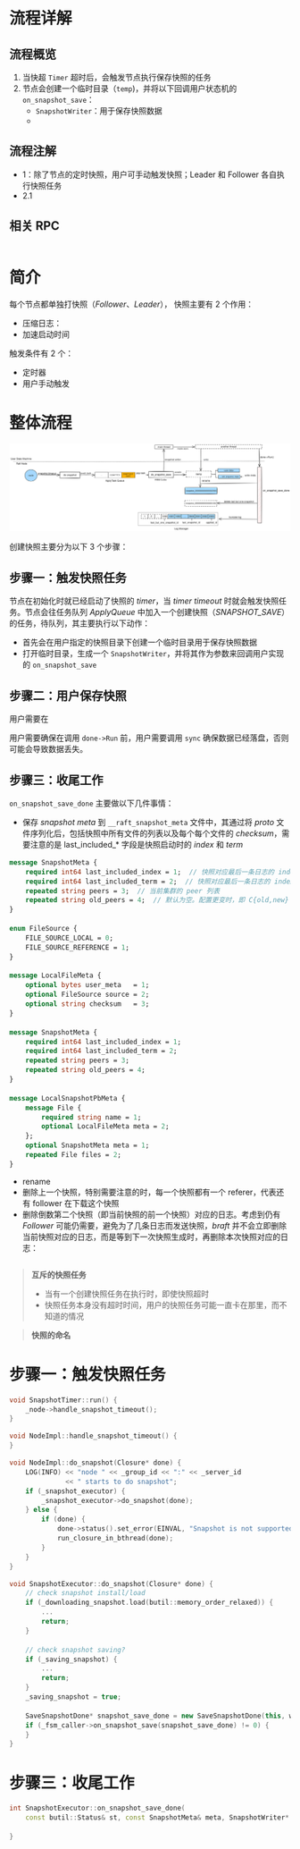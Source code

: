 
流程详解
===

流程概览
---

1. 当快超 `Timer` 超时后，会触发节点执行保存快照的任务
2. 节点会创建一个临时目录（`temp`)，并将以下回调用户状态机的 `on_snapshot_save`：
   * `SnapshotWriter`：用于保存快照数据
   *

流程注解
---

* 1：除了节点的定时快照，用户可手动触发快照；Leader 和 Follower 各自执行快照任务
* 2.1

相关 RPC
---

```cpp
```


简介
===

每个节点都单独打快照（*Follower*、*Leader*）， 快照主要有 2 个作用：

* 压缩日志：
* 加速启动时间

触发条件有 2 个：
* 定时器
* 用户手动触发

整体流程
===

![创建快照整体流程](assets/snapshot_save.svg)

创建快照主要分为以下 3 个步骤：

步骤一：触发快照任务
---

节点在初始化时就已经启动了快照的 *timer*，当 *timer timeout* 时就会触发快照任务。节点会往任务队列 *ApplyQueue* 中加入一个创建快照（*SNAPSHOT_SAVE*）的任务，待队列，其主要执行以下动作：

* 首先会在用户指定的快照目录下创建一个临时目录用于保存快照数据
* 打开临时目录，生成一个 `SnapshotWriter`，并将其作为参数来回调用户实现的 `on_snapshot_save`

步骤二：用户保存快照
---

用户需要在

用户需要确保在调用 `done->Run` 前，用户需要调用 `sync` 确保数据已经落盘，否则可能会导致数据丢失。

步骤三：收尾工作
---

`on_snapshot_save_done` 主要做以下几件事情：

* 保存 *snapshot meta* 到 `__raft_snapshot_meta` 文件中，其通过将 *proto* 文件序列化后，包括快照中所有文件的列表以及每个每个文件的 *checksum*，需要注意的是 last_included_* 字段是快照启动时的 *index* 和 *term*
```proto
message SnapshotMeta {
    required int64 last_included_index = 1;  // 快照对应最后一条日志的 index
    required int64 last_included_term = 2;  // 快照对应最后一条日志的 index
    repeated string peers = 3;  // 当前集群的 peer 列表
    repeated string old_peers = 4;  // 默认为空。配置更变时，即 C{old,new}
}

enum FileSource {
    FILE_SOURCE_LOCAL = 0;
    FILE_SOURCE_REFERENCE = 1;
}

message LocalFileMeta {
    optional bytes user_meta   = 1;
    optional FileSource source = 2;
    optional string checksum   = 3;
}

message SnapshotMeta {
    required int64 last_included_index = 1;
    required int64 last_included_term = 2;
    repeated string peers = 3;
    repeated string old_peers = 4;
}

message LocalSnapshotPbMeta {
    message File {
        required string name = 1;
        optional LocalFileMeta meta = 2;
    };
    optional SnapshotMeta meta = 1;
    repeated File files = 2;
}
```

* rename
* 删除上一个快照，特别需要注意的时，每一个快照都有一个 referer，代表还有 follower 在下载这个快照
* 删除倒数第二个快照（即当前快照的前一个快照）对应的日志。考虑到仍有 *Follower* 可能仍需要，避免为了几条日志而发送快照，*braft* 并不会立即删除当前快照对应的日志，而是等到下一次快照生成时，再删除本次快照对应的日志：

```cpp
```

> **互斥的快照任务**
>
> * 当有一个创建快照任务在执行时，即使快照超时
> * 快照任务本身没有超时时间，用户的快照任务可能一直卡在那里，而不知道的情况
>

> **快照的命名**
>

步骤一：触发快照任务
===

```cpp
void SnapshotTimer::run() {
    _node->handle_snapshot_timeout();
}
```

```cpp
void NodeImpl::handle_snapshot_timeout() {
}
```

```cpp
void NodeImpl::do_snapshot(Closure* done) {
    LOG(INFO) << "node " << _group_id << ":" << _server_id
              << " starts to do snapshot";
    if (_snapshot_executor) {
        _snapshot_executor->do_snapshot(done);
    } else {
        if (done) {
            done->status().set_error(EINVAL, "Snapshot is not supported");
            run_closure_in_bthread(done);
        }
    }
}
```

```cpp
void SnapshotExecutor::do_snapshot(Closure* done) {
    // check snapshot install/load
    if (_downloading_snapshot.load(butil::memory_order_relaxed)) {
        ...
        return;
    }

    // check snapshot saving?
    if (_saving_snapshot) {
        ...
        return;
    }
    _saving_snapshot = true;

    SaveSnapshotDone* snapshot_save_done = new SaveSnapshotDone(this, writer, done);
    if (_fsm_caller->on_snapshot_save(snapshot_save_done) != 0) {
    }
}
```

步骤三：收尾工作
===

```cpp
int SnapshotExecutor::on_snapshot_save_done(
    const butil::Status& st, const SnapshotMeta& meta, SnapshotWriter* writer) {

}
```

